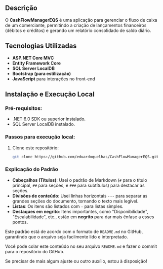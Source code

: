 ## Descrição
O **CashFlowManagerEQS** é uma aplicação para gerenciar o fluxo de caixa de um comerciante, permitindo a criação de lançamentos financeiros (débitos e créditos) e gerando um relatório consolidado de saldo diário.

## Tecnologias Utilizadas
- **ASP.NET Core MVC**
- **Entity Framework Core**
- **SQL Server LocalDB**
- **Bootstrap (para estilização)**
- **JavaScript** para interações no front-end

## Instalação e Execução Local

### Pré-requisitos:
- .NET 6.0 SDK ou superior instalado.
- SQL Server LocalDB instalado.

### Passos para execução local:

1. Clone este repositório:
   ```bash
   git clone https://github.com/eduardoquelhas/CashFlowManagerEQS.git

### Explicação do Padrão

- **Cabeçalhos (Títulos)**: Usei o padrão de Markdown (`#` para o título principal, `##` para seções, e `###` para subtítulos) para destacar as seções.
- **Divisões de conteúdo**: Usei linhas horizontais `---` para separar as grandes seções do documento, tornando o texto mais legível.
- **Listas**: Os itens são listados com `-` para listas simples.
- **Destaques em negrito**: Itens importantes, como "Disponibilidade", "Escalabilidade", etc., estão em **negrito** para dar mais ênfase a esses pontos.

Este padrão está de acordo com o formato de `README.md` no GitHub, garantindo que o arquivo seja facilmente lido e interpretado. 

Você pode colar este conteúdo no seu arquivo `README.md` e fazer o commit para o repositório do GitHub.

Se precisar de mais algum ajuste ou outro auxílio, estou à disposição!

